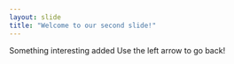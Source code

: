 ```yaml
---
layout: slide
title: "Welcome to our second slide!"
---
```

Something interesting added
Use the left arrow to go back!
